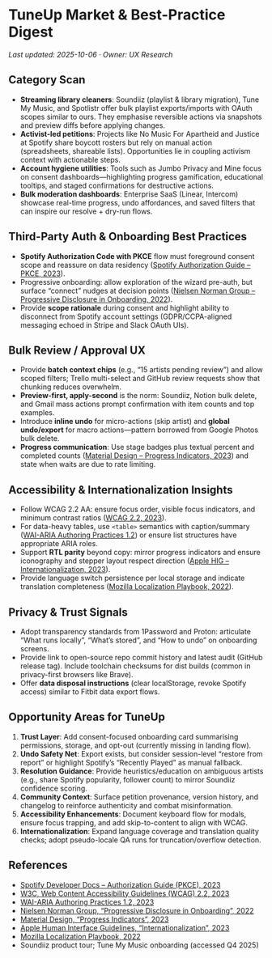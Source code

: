 # TuneUp Market & Best-Practice Digest

_Last updated: 2025-10-06 · Owner: UX Research_

## Category Scan

- **Streaming library cleaners**: Soundiiz (playlist & library migration), Tune My Music, and Spotlistr offer bulk playlist exports/imports with OAuth scopes similar to ours. They emphasise reversible actions via snapshots and preview diffs before applying changes.
- **Activist-led petitions**: Projects like No Music For Apartheid and Justice at Spotify share boycott rosters but rely on manual action (spreadsheets, shareable lists). Opportunities lie in coupling activism context with actionable steps.
- **Account hygiene utilities**: Tools such as Jumbo Privacy and Mine focus on consent dashboards—highlighting progress gamification, educational tooltips, and staged confirmations for destructive actions.
- **Bulk moderation dashboards**: Enterprise SaaS (Linear, Intercom) showcase real-time progress, undo affordances, and saved filters that can inspire our resolve + dry-run flows.

## Third-Party Auth & Onboarding Best Practices

- **Spotify Authorization Code with PKCE** flow must foreground consent scope and reassure on data residency ([Spotify Authorization Guide – PKCE, 2023](https://developer.spotify.com/documentation/web-api/tutorials/code-pkce-flow)).
- Progressive onboarding: allow exploration of the wizard pre-auth, but surface “connect” nudges at decision points ([Nielsen Norman Group – Progressive Disclosure in Onboarding, 2022](https://www.nngroup.com/articles/progressive-disclosure-onboarding/)).
- Provide **scope rationale** during consent and highlight ability to disconnect from Spotify account settings (GDPR/CCPA-aligned messaging echoed in Stripe and Slack OAuth UIs).

## Bulk Review / Approval UX

- Provide **batch context chips** (e.g., “15 artists pending review”) and allow scoped filters; Trello multi-select and GitHub review requests show that chunking reduces overwhelm.
- **Preview-first, apply-second** is the norm: Soundiiz, Notion bulk delete, and Gmail mass actions prompt confirmation with item counts and top examples.
- Introduce **inline undo** for micro-actions (skip artist) and **global undo/export** for macro actions—pattern borrowed from Google Photos bulk delete.
- **Progress communication**: Use stage badges plus textual percent and completed counts ([Material Design – Progress Indicators, 2023](https://m3.material.io/components/progress-indicators/overview)) and state when waits are due to rate limiting.

## Accessibility & Internationalization Insights

- Follow WCAG 2.2 AA: ensure focus order, visible focus indicators, and minimum contrast ratios ([WCAG 2.2, 2023](https://www.w3.org/TR/WCAG22/)).
- For data-heavy tables, use `<table>` semantics with caption/summary ([WAI-ARIA Authoring Practices 1.2](https://www.w3.org/TR/wai-aria-practices/)) or ensure list structures have appropriate ARIA roles.
- Support **RTL parity** beyond copy: mirror progress indicators and ensure iconography and stepper layout respect direction ([Apple HIG – Internationalization, 2023](https://developer.apple.com/design/human-interface-guidelines/foundations/internationalization/)).
- Provide language switch persistence per local storage and indicate translation completeness ([Mozilla Localization Playbook, 2022](https://mozilla-l10n.github.io/documentation/)).

## Privacy & Trust Signals

- Adopt transparency standards from 1Password and Proton: articulate “What runs locally”, “What’s stored”, and “How to undo” on onboarding screens.
- Provide link to open-source repo commit history and latest audit (GitHub release tag). Include toolchain checksums for dist builds (common in privacy-first browsers like Brave).
- Offer **data disposal instructions** (clear localStorage, revoke Spotify access) similar to Fitbit data export flows.

## Opportunity Areas for TuneUp

1. **Trust Layer**: Add consent-focused onboarding card summarising permissions, storage, and opt-out (currently missing in landing flow).
2. **Undo Safety Net**: Export exists, but consider session-level “restore from report” or highlight Spotify’s “Recently Played” as manual fallback.
3. **Resolution Guidance**: Provide heuristics/education on ambiguous artists (e.g., share Spotify popularity, follower count) to mirror Soundiiz confidence scoring.
4. **Community Context**: Surface petition provenance, version history, and changelog to reinforce authenticity and combat misinformation.
5. **Accessibility Enhancements**: Document keyboard flow for modals, ensure focus trapping, and add skip-to-content to align with WCAG.
6. **Internationalization**: Expand language coverage and translation quality checks; adopt pseudo-locale QA runs for truncation/overflow detection.

## References

- [Spotify Developer Docs – Authorization Guide (PKCE), 2023](https://developer.spotify.com/documentation/web-api/tutorials/code-pkce-flow)
- [W3C, Web Content Accessibility Guidelines (WCAG) 2.2, 2023](https://www.w3.org/TR/WCAG22/)
- [WAI-ARIA Authoring Practices 1.2, 2023](https://www.w3.org/TR/wai-aria-practices/)
- [Nielsen Norman Group, “Progressive Disclosure in Onboarding”, 2022](https://www.nngroup.com/articles/progressive-disclosure-onboarding/)
- [Material Design, “Progress Indicators”, 2023](https://m3.material.io/components/progress-indicators/overview)
- [Apple Human Interface Guidelines, “Internationalization”, 2023](https://developer.apple.com/design/human-interface-guidelines/foundations/internationalization/)
- [Mozilla Localization Playbook, 2022](https://mozilla-l10n.github.io/documentation/)
- Soundiiz product tour; Tune My Music onboarding (accessed Q4 2025)
